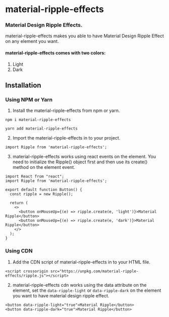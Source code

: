 # material-ripple-effects

### Material Design Ripple Effects.

material-ripple-effects makes you able to have Material Design Ripple Effect on any element you want.

#### material-ripple-effects comes with two colors:

1. Light
2. Dark

## Installation

### Using NPM or Yarn

1. Install the material-ripple-effects from npm or yarn.

```
npm i material-ripple-effects

yarn add material-ripple-effects
```

2. Import the material-ripple-effects in to your project.

```
import Ripple from 'material-ripple-effects';
```

3. material-ripple-effects works using react events on the element. You need to initialize the Ripple() object first and then use its create() method on the element event.

```
import React from "react";
import Ripple from 'material-ripple-effects';

export default function Button() {
  const ripple = new Ripple();

  return (
    <>
      <button onMouseUp={(e) => ripple.create(e, 'light')}>Material Ripple</button>
      <button onMouseUp={(e) => ripple.create(e, 'dark')}>Material Ripple</button>
    </>
  );
}
```

### Using CDN

1. Add the CDN script of material-ripple-effects in to your HTML file.

```
<script crossorigin src="https://unpkg.com/material-ripple-effects/ripple.js"></script>
```

2. material-ripple-effects cdn works using the data attribute on the element, set the `data-ripple-light` or `data-ripple-dark` on the element you want to have material design ripple effect.

```
<button data-ripple-light="true">Material Ripple</button>
<button data-ripple-dark="true">Material Ripple</button>
```
